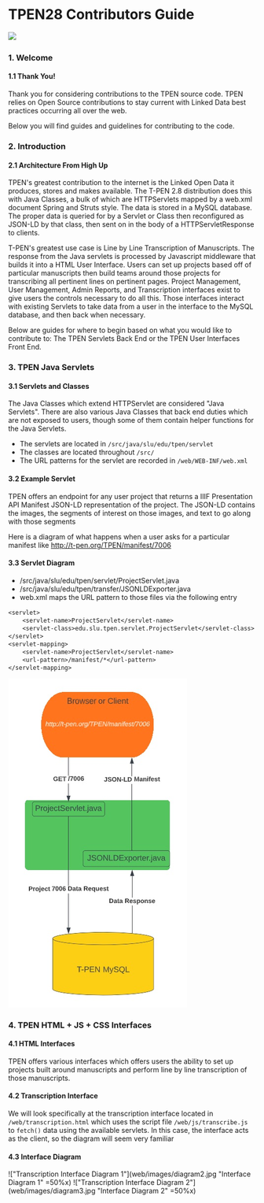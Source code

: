 # TPEN28 Contributors Guide
![](http://t-pen.org/TPEN/images/tpen_logo_header.jpg)

### 1. Welcome

#### 1.1 Thank You!
Thank you for considering contributions to the TPEN source code.  TPEN relies on Open Source contributions to stay current with Linked Data best practices occurring all over the web.

Below you will find guides and guidelines for contributing to the code.

### 2. Introduction

#### 2.1 Architecture From High Up
TPEN's greatest contribution to the internet is the Linked Open Data it produces, stores and makes available. The T-PEN 2.8 distribution does this with Java Classes, a bulk of which are HTTPServlets mapped by a web.xml document Spring and Struts style. The data is stored in a MySQL database. The proper data is queried for by a Servlet or Class then reconfigured as JSON-LD by that class, then sent on in the body of a HTTPServletResponse to clients.

T-PEN's greatest use case is Line by Line Transcription of Manuscripts. The response from the Java servlets is processed by Javascript middleware that builds it into a HTML User Interface. Users can set up projects based off of particular manuscripts then build teams around those projects for transcribing all pertinent lines on pertinent pages. Project Management, User Management, Admin Reports, and Transcription interfaces exist to give users the controls necessary to do all this. Those interfaces interact with existing Servlets to take data from a user in the interface to the MySQL database, and then back when necessary.

Below are guides for where to begin based on what you would like to contribute to: The TPEN Servlets Back End or the TPEN User Interfaces Front End.

### 3. TPEN Java Servlets

#### 3.1 Servlets and Classes
The Java Classes which extend HTTPServlet are considered "Java Servlets".  There are also various Java Classes that back end duties which are not exposed to users, though some of them contain helper functions for the Java Servlets.

- The servlets are located in `/src/java/slu/edu/tpen/servlet`
- The classes are located throughout `/src/`
- The URL patterns for the servlet are recorded in `/web/WEB-INF/web.xml`

#### 3.2 Example Servlet
TPEN offers an endpoint for any user project that returns a IIIF Presentation API Manifest JSON-LD representation of the project.  The JSON-LD contains the images, the segments of interest on those images, and text to go along with those segments

Here is a diagram of what happens when a user asks for a particular manifest like http://t-pen.org/TPEN/manifest/7006

#### 3.3 Servlet Diagram
- /src/java/slu/edu/tpen/servlet/ProjectServlet.java
- /src/java/slu/edu/tpen/transfer/JSONLDExporter.java
- web.xml maps the URL pattern to those files via the following entry
```
<servlet>
    <servlet-name>ProjectServlet</servlet-name>
    <servlet-class>edu.slu.tpen.servlet.ProjectServlet</servlet-class>
</servlet>
<servlet-mapping>
    <servlet-name>ProjectServlet</servlet-name>
    <url-pattern>/manifest/*</url-pattern>
</servlet-mapping>
```
!["Manifest Servlet Diagram"](web/images/diagram1.jpg "Servlet Diagram")

### 4. TPEN HTML + JS + CSS Interfaces

#### 4.1 HTML Interfaces
TPEN offers various interfaces which offers users the ability to set up projects built around manuscripts and perform line by line transcription of those manuscripts. 

#### 4.2 Transcription Interface
We will look specifically at the transcription interface located in `/web/transcription.html` which uses the script file `/web/js/transcribe.js` to `fetch()` data using the available servlets.  In this case, the interface acts as the client, so the diagram will seem very familiar

#### 4.3 Interface Diagram
!["Transcription Interface Diagram 1"](web/images/diagram2.jpg "Interface Diagram 1" =50%x)  !["Transcription Interface Diagram 2"](web/images/diagram3.jpg "Interface Diagram 2" =50%x)
